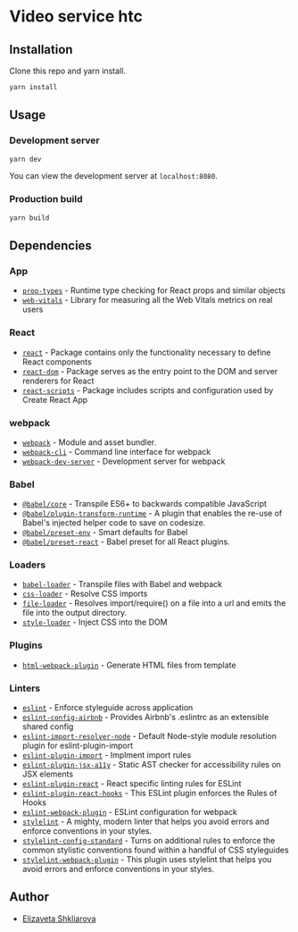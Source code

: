 # Video service htc

## Installation

Clone this repo and yarn install.

```bash
yarn install
```

## Usage

### Development server

```bash
yarn dev
```

You can view the development server at `localhost:8080`.

### Production build

```bash
yarn build
```

## Dependencies

### App

- [`prop-types`](https://github.com/facebook/prop-types) - Runtime type checking for React props and similar objects
- [`web-vitals`](https://www.npmjs.com/package/web-vitals/v/2.1.0) - Library for measuring all the Web Vitals metrics on real users

### React

- [`react`](https://www.npmjs.com/package/react) - Package contains only the functionality necessary to define React components
- [`react-dom`](https://www.npmjs.com/package/react-dom) - Package serves as the entry point to the DOM and server renderers for React
- [`react-scripts`](https://www.npmjs.com/package/react-scripts) - Package includes scripts and configuration used by Create React App

### webpack

- [`webpack`](https://github.com/webpack/webpack) - Module and asset bundler.
- [`webpack-cli`](https://github.com/webpack/webpack-cli) - Command line interface for webpack
- [`webpack-dev-server`](https://github.com/webpack/webpack-dev-server) - Development server for webpack

### Babel

- [`@babel/core`](https://www.npmjs.com/package/@babel/core) - Transpile ES6+ to backwards compatible JavaScript
- [`@babel/plugin-transform-runtime`](https://babeljs.io/docs/en/babel-plugin-transform-runtime) - A plugin that enables the re-use of Babel's injected helper code to save on codesize.
- [`@babel/preset-env`](https://babeljs.io/docs/en/babel-preset-env) - Smart defaults for Babel
- [`@babel/preset-react`](https://www.npmjs.com/package/@babel/preset-react) - Babel preset for all React plugins.

### Loaders

- [`babel-loader`](https://webpack.js.org/loaders/babel-loader/) - Transpile files with Babel and webpack
- [`css-loader`](https://webpack.js.org/loaders/css-loader/) - Resolve CSS imports
- [`file-loader`](https://github.com/webpack-contrib/file-loader) - Resolves import/require() on a file into a url and emits the file into the output directory.
- [`style-loader`](https://webpack.js.org/loaders/style-loader/) - Inject CSS into the DOM

### Plugins

- [`html-webpack-plugin`](https://github.com/jantimon/html-webpack-plugin) - Generate HTML files from template

### Linters

- [`eslint`](https://github.com/eslint/eslint) - Enforce styleguide across application
- [`eslint-config-airbnb`](https://github.com/cjddny/eslint-config-airbnb) - Provides Airbnb's .eslintrc as an extensible shared config
- [`eslint-import-resolver-node`](https://www.npmjs.com/package/eslint-import-resolver-node) - Default Node-style module resolution plugin for eslint-plugin-import
- [`eslint-plugin-import`](https://github.com/benmosher/eslint-plugin-import) - Implment import rules
- [`eslint-plugin-jsx-a11y`](https://www.npmjs.com/package/eslint-plugin-jsx-a11y) - Static AST checker for accessibility rules on JSX elements
- [`eslint-plugin-react`](https://github.com/yannickcr/eslint-plugin-react) - React specific linting rules for ESLint
- [`eslint-plugin-react-hooks`](https://github.com/paboulos/react-hooks-eslint) - This ESLint plugin enforces the Rules of Hooks
- [`eslint-webpack-plugin`](https://github.com/webpack-contrib/eslint-webpack-plugin) - ESLint configuration for webpack
- [`stylelint`](https://www.npmjs.com/package/stylelint) - A mighty, modern linter that helps you avoid errors and enforce conventions in your styles.
- [`stylelint-config-standard`](https://github.com/stylelint/stylelint-config-standard) - Turns on additional rules to enforce the common stylistic conventions found within a handful of CSS styleguides
- [`stylelint-webpack-plugin`](https://github.com/webpack-contrib/stylelint-webpack-plugin) - This plugin uses stylelint that helps you avoid errors and enforce conventions in your styles.

## Author

- [Elizaveta Shkliarova](https://gitlab.study.htc-cs.com/eshkliarova)
